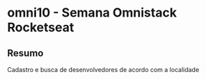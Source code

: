 # omni10 - Semana Omnistack Rocketseat

## Resumo

Cadastro e busca de desenvolvedores de acordo com a localidade